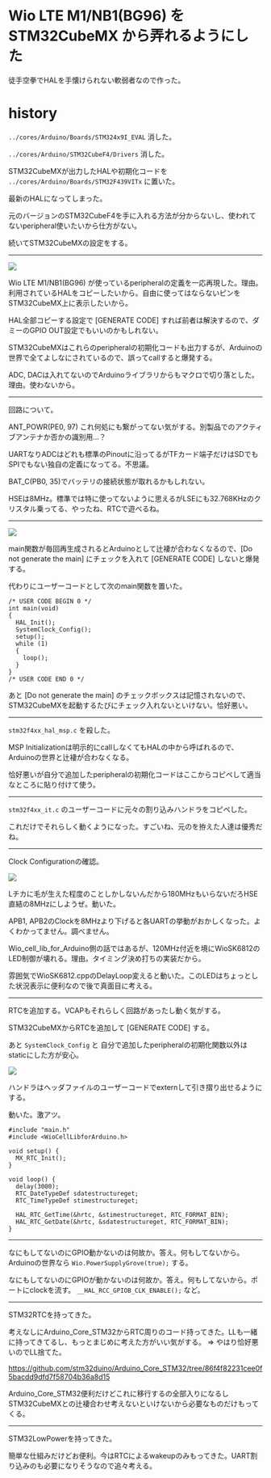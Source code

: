 # Wio LTE M1/NB1(BG96) を STM32CubeMX から弄れるようにした

徒手空拳でHALを手懐けられない軟弱者なので作った。

# history

`../cores/Arduino/Boards/STM324x9I_EVAL` 消した。

`../cores/Arduino/STM32CubeF4/Drivers` 消した。

STM32CubeMXが出力したHALや初期化コードを `../cores/Arduino/Boards/STM32F439VITx` に置いた。

最新のHALになってしまった。

元のバージョンのSTM32CubeF4を手に入れる方法が分からないし、使われてないperipheral使いたいから仕方がない。

続いてSTM32CubeMXの設定をする。

----
![](pinout.png)

Wio LTE M1/NB1(BG96) が使っているperipheralの定義を一応再現した。理由。利用されているHALをコピーしたいから。自由に使ってはならないピンをSTM32CubeMX上に表示したいから。

HAL全部コピーする設定で [GENERATE CODE] すれば前者は解決するので、ダミーのGPIO OUT設定でもいいのかもしれない。 

STM32CubeMXはこれらのperipheralの初期化コードも出力するが、Arduinoの世界で全てよしなにされているので、誤ってcallすると爆発する。

ADC, DACは入れてないのでArduinoライブラリからもマクロで切り落とした。理由。使わないから。

----

回路について。

ANT_POWR(PE0, 97) これ何処にも繋がってない気がする。別製品でのアクティブアンテナか否かの識別用…？

UARTなりADCはどれも標準のPinoutに沿ってるがTFカード端子だけはSDでもSPIでもない独自の定義になってる。不思議。

BAT_C(PB0, 35)でバッテリの接続状態が取れるかもしれない。

HSEは8MHz。標準では特に使ってないように思えるがLSEにも32.768KHzのクリスタル乗ってる、やったね、RTCで遊べるね。

----

![](do_not_gen_the_main_func.png)

main関数が毎回再生成されるとArduinoとして辻褄が合わなくなるので、[Do not generate the main] にチェックを入れて [GENERATE CODE] しないと爆発する。

代わりにユーザーコードとして次のmain関数を置いた。

```
/* USER CODE BEGIN 0 */
int main(void)
{
  HAL_Init();
  SystemClock_Config();
  setup();
  while (1)
  {
    loop();
  }
}
/* USER CODE END 0 */
```

あと [Do not generate the main] のチェックボックスは記憶されないので、STM32CubeMXを起動するたびにチェック入れないといけない。恰好悪い。

----

`stm32f4xx_hal_msp.c` を殺した。

MSP Initializationは明示的にcallしなくてもHALの中から呼ばれるので、Arduinoの世界と辻褄が合わなくなる。

恰好悪いが自分で追加したperipheralの初期化コードはここからコピペして適当なところに貼り付けて使う。

----

`stm32f4xx_it.c` のユーザーコードに元々の割り込みハンドラをコピペした。

これだけでそれらしく動くようになった。すごいね、元のを拵えた人達は優秀だね。

----

Clock Configurationの確認。

![](clock_configuration.png)

Lチカに毛が生えた程度のことしかしないんだから180MHzもいらないだろHSE直結の8MHzにしようぜ。動いた。

APB1, APB2のClockを8MHzより下げると各UARTの挙動がおかしくなった。よくわかってません。調べません。

Wio_cell_lib_for_Arduino側の話ではあるが、120MHz付近を境にWioSK6812のLED制御が壊れる。理由。タイミング決め打ちの実装だから。

雰囲気でWioSK6812.cppのDelayLoop変えると動いた。このLEDはちょっとした状況表示に便利なので後で真面目に考える。

----

RTCを追加する。VCAPもそれらしく回路があったし動く気がする。

STM32CubeMXからRTCを追加して [GENERATE CODE] する。

あと `SystemClock_Config` と 自分で追加したperipheralの初期化関数以外はstaticにした方が安心。

![](init_function_visibillity.png)

ハンドラはヘッダファイルのユーザーコードでexternして引き摺り出せるようにする。

動いた。激アツ。

```
#include "main.h"
#include <WioCellLibforArduino.h>

void setup() {
  MX_RTC_Init();
}

void loop() {
  delay(3000);
  RTC_DateTypeDef sdatestructureget;
  RTC_TimeTypeDef stimestructureget;

  HAL_RTC_GetTime(&hrtc, &stimestructureget, RTC_FORMAT_BIN);
  HAL_RTC_GetDate(&hrtc, &sdatestructureget, RTC_FORMAT_BIN);
}
```

----

なにもしてないのにGPIO動かないのは何故か。答え。何もしてないから。Arduinoの世界なら `Wio.PowerSupplyGrove(true);` する。

なにもしてないのにGPIOが動かないのは何故か。答え。何もしてないから。ポートにclockを流す。 `__HAL_RCC_GPIOB_CLK_ENABLE();` など。


----

STM32RTCを持ってきた。

考えなしにArduino_Core_STM32からRTC周りのコード持ってきた。LLも一緒に持ってきてるし、もっとまじめに考えた方がいい気がする。 => やはり恰好悪いのでLL捨てた。

https://github.com/stm32duino/Arduino_Core_STM32/tree/86f4f82231cee0f5bacdd9dfd7f58704b36a8d15

Arduino_Core_STM32便利だけどこれに移行するの全部入りになるしSTM32CubeMXとの辻褄合わせ考えないといけないから必要なものだけもってくる。

----

STM32LowPowerを持ってきた。

簡単な仕組みだけどお便利。今はRTCによるwakeupのみもってきた。UART割り込みのも必要になりそうなので追々考える。

